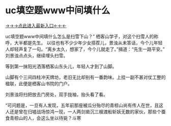 # uc填空题www中间填什么

<a href="https://6h8k.top ">→→→点此进入最新入口←←←</a>


uc填空题www中间填什么怎么是扫雪下山？”
栖客山学子，对这个扫雪人的称呼，大半都是先生。
以往也有不少少年少女搭茬儿，景浊从未答话，今个儿年轻人却轻声复了一句。“离乡太久，想家了，今个儿就走了。”揖道：“先生一路平安。”
刘景浊点点头，继续埋头扫雪。

等到第一抹阳光洒落栖客山东头儿，年轻人才到了山脚。

山脚有个三间四柱冲天牌坊，老旧无比却别有一番韵味。上挂一副不甚对仗工整的楹联，此便是栖客山书院的门户。

刘景浊将扫把放去门房处，双手拢袖，抬头看了看。

“可问题是，一旦有人发现，五年前那座被瓜分殆尽的青椋山尚有传人在世，且这人还是曾在归墟战场惊鸿一现，一人两剑凿沉三艘渡船斩妖无数的家伙，那些个蚕食青椋山的人，会这么坐以待毙？斗寒

